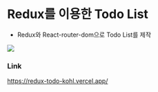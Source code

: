 # Redux를 이용한 Todo List
- Redux와 React-router-dom으로 Todo List를 제작
<img src="https://user-images.githubusercontent.com/104333938/208005665-f5caa433-26ff-4cd9-9d43-2ec230849195.gif">

### Link
https://redux-todo-kohl.vercel.app/
